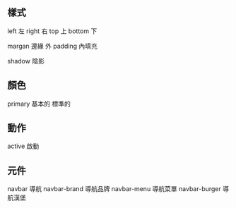 
## 樣式
left 左
right 右
top 上
bottom 下

margan 邊緣 外
padding 內填充

shadow 陰影

## 顏色
primary 基本的 標準的

## 動作
active 啟動


## 元件
navbar 導航
navbar-brand 導航品牌
navbar-menu 導航菜單
navbar-burger 導航漢堡


